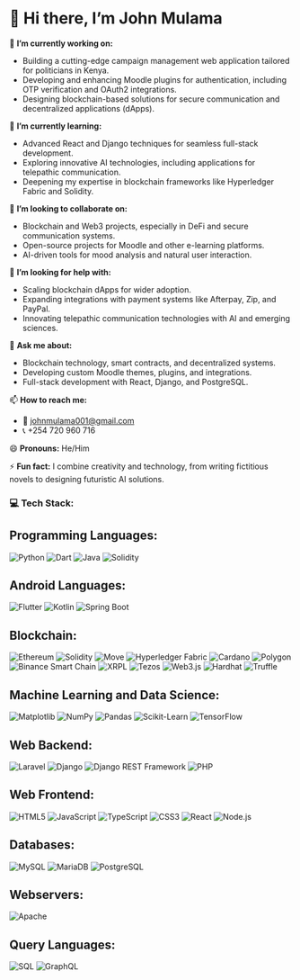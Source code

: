 # 👋 Hi there, I’m John Mulama  

🔭 **I’m currently working on:**  
- Building a cutting-edge campaign management web application tailored for politicians in Kenya.  
- Developing and enhancing Moodle plugins for authentication, including OTP verification and OAuth2 integrations.  
- Designing blockchain-based solutions for secure communication and decentralized applications (dApps).  

🌱 **I’m currently learning:**  
- Advanced React and Django techniques for seamless full-stack development.  
- Exploring innovative AI technologies, including applications for telepathic communication.  
- Deepening my expertise in blockchain frameworks like Hyperledger Fabric and Solidity.  

👯 **I’m looking to collaborate on:**  
- Blockchain and Web3 projects, especially in DeFi and secure communication systems.  
- Open-source projects for Moodle and other e-learning platforms.  
- AI-driven tools for mood analysis and natural user interaction.  

🤔 **I’m looking for help with:**  
- Scaling blockchain dApps for wider adoption.  
- Expanding integrations with payment systems like Afterpay, Zip, and PayPal.  
- Innovating telepathic communication technologies with AI and emerging sciences.  

💬 **Ask me about:**  
- Blockchain technology, smart contracts, and decentralized systems.  
- Developing custom Moodle themes, plugins, and integrations.  
- Full-stack development with React, Django, and PostgreSQL.  

📫 **How to reach me:**  
- 📧 [johnmulama001@gmail.com](mailto:johnmulama001@gmail.com)  
- 📞 +254 720 960 716  

😄 **Pronouns:** He/Him  

⚡ **Fun fact:** I combine creativity and technology, from writing fictitious novels to designing futuristic AI solutions.  



### 💻 Tech Stack:

## Programming Languages:
![Python](https://img.shields.io/badge/python-3776AB?style=for-the-badge&logo=python&logoColor=white)
![Dart](https://img.shields.io/badge/dart-0175C2?style=for-the-badge&logo=dart&logoColor=white)
![Java](https://img.shields.io/badge/java-007396?style=for-the-badge&logo=java&logoColor=white)
![Solidity](https://img.shields.io/badge/solidity-363636?style=for-the-badge&logo=solidity&logoColor=white)

## Android Languages:
![Flutter](https://img.shields.io/badge/flutter-02569B?style=for-the-badge&logo=flutter&logoColor=white)
![Kotlin](https://img.shields.io/badge/kotlin-0095D5?style=for-the-badge&logo=kotlin&logoColor=white)
![Spring Boot](https://img.shields.io/badge/Spring_Boot-6DB33F?style=for-the-badge&logo=spring-boot&logoColor=white)

## Blockchain:
![Ethereum](https://img.shields.io/badge/Ethereum-3C3C3D?style=for-the-badge&logo=ethereum&logoColor=white)
![Solidity](https://img.shields.io/badge/Solidity-363636?style=for-the-badge&logo=solidity&logoColor=white)
![Move](https://img.shields.io/badge/Move-0048BA?style=for-the-badge&logo=aptos&logoColor=white)
![Hyperledger Fabric](https://img.shields.io/badge/Hyperledger_Fabric-2F3134?style=for-the-badge&logo=hyperledger&logoColor=white)
![Cardano](https://img.shields.io/badge/Cardano-0033AD?style=for-the-badge&logo=cardano&logoColor=white)
![Polygon](https://img.shields.io/badge/Polygon-8247E5?style=for-the-badge&logo=polygon&logoColor=white)
![Binance Smart Chain](https://img.shields.io/badge/Binance_Smart_Chain-F3BA2F?style=for-the-badge&logo=binance&logoColor=black)
![XRPL](https://img.shields.io/badge/XRPL-6E4C7D?style=for-the-badge&logo=ripple&logoColor=white)
![Tezos](https://img.shields.io/badge/Tezos-2C7DF7?style=for-the-badge&logo=tezos&logoColor=white)
![Web3.js](https://img.shields.io/badge/Web3.js-F16822?style=for-the-badge&logo=web3.js&logoColor=white)
![Hardhat](https://img.shields.io/badge/Hardhat-FFBC00?style=for-the-badge&logo=ethereum&logoColor=black)
![Truffle](https://img.shields.io/badge/Truffle-5E469B?style=for-the-badge&logo=ethereum&logoColor=white)


## Machine Learning and Data Science:
![Matplotlib](https://img.shields.io/badge/Matplotlib-11557C?style=for-the-badge&logo=matplotlib&logoColor=white)
![NumPy](https://img.shields.io/badge/NumPy-013243?style=for-the-badge&logo=numpy&logoColor=white)
![Pandas](https://img.shields.io/badge/pandas-150458?style=for-the-badge&logo=pandas&logoColor=white)
![Scikit-Learn](https://img.shields.io/badge/Scikit--Learn-F7931E?style=for-the-badge&logo=scikit-learn&logoColor=white)
![TensorFlow](https://img.shields.io/badge/TensorFlow-FF6F00?style=for-the-badge&logo=tensorflow&logoColor=white)

## Web Backend:
![Laravel](https://img.shields.io/badge/laravel-FF2D20?style=for-the-badge&logo=laravel&logoColor=white)
![Django](https://img.shields.io/badge/django-092E20?style=for-the-badge&logo=django&logoColor=white)
![Django REST Framework](https://img.shields.io/badge/Django_REST-ff1709?style=for-the-badge&logo=django&logoColor=white&color=ff1709)
![PHP](https://img.shields.io/badge/php-777BB4?style=for-the-badge&logo=php&logoColor=white)

## Web Frontend:
![HTML5](https://img.shields.io/badge/HTML5-E34F26?style=for-the-badge&logo=html5&logoColor=white)
![JavaScript](https://img.shields.io/badge/JavaScript-F7DF1E?style=for-the-badge&logo=javascript&logoColor=black)
![TypeScript](https://img.shields.io/badge/TypeScript-007ACC?style=for-the-badge&logo=typescript&logoColor=white)
![CSS3](https://img.shields.io/badge/CSS3-1572B6?style=for-the-badge&logo=css3&logoColor=white)
![React](https://img.shields.io/badge/React-20232A?style=for-the-badge&logo=react&logoColor=61DAFB)
![Node.js](https://img.shields.io/badge/Node.js-339933?style=for-the-badge&logo=node.js&logoColor=white)

## Databases:
![MySQL](https://img.shields.io/badge/MySQL-4479A1?style=for-the-badge&logo=mysql&logoColor=white)
![MariaDB](https://img.shields.io/badge/MariaDB-003545?style=for-the-badge&logo=mariadb&logoColor=white)
![PostgreSQL](https://img.shields.io/badge/PostgreSQL-336791?style=for-the-badge&logo=postgresql&logoColor=white)

## Webservers:
![Apache](https://img.shields.io/badge/Apache-D42029?style=for-the-badge&logo=apache&logoColor=white)

## Query Languages:
![SQL](https://img.shields.io/badge/SQL-4479A1?style=for-the-badge&logo=mysql&logoColor=white)
![GraphQL](https://img.shields.io/badge/GraphQL-E10098?style=for-the-badge&logo=graphql&logoColor=white)
